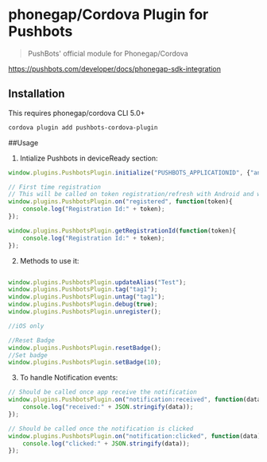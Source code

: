 # phonegap/Cordova Plugin for Pushbots

> PushBots' official module for Phonegap/Cordova

https://pushbots.com/developer/docs/phonegap-sdk-integration

## Installation

This requires phonegap/cordova CLI 5.0+

```bash
cordova plugin add pushbots-cordova-plugin
```

##Usage

1. Intialize Pushbots in deviceReady section:
```javascript
window.plugins.PushbotsPlugin.initialize("PUSHBOTS_APPLICATIONID", {"android":{"sender_id":"SENDER_ID"}});

// First time registration
// This will be called on token registration/refresh with Android and with every runtime with iOS
window.plugins.PushbotsPlugin.on("registered", function(token){
	console.log("Registration Id:" + token);
});

window.plugins.PushbotsPlugin.getRegistrationId(function(token){
	console.log("Registration Id:" + token);
});
```


2. Methods to use it:
```javascript

window.plugins.PushbotsPlugin.updateAlias("Test");
window.plugins.PushbotsPlugin.tag("tag1");
window.plugins.PushbotsPlugin.untag("tag1");
window.plugins.PushbotsPlugin.debug(true);
window.plugins.PushbotsPlugin.unregister();

//iOS only

//Reset Badge
window.plugins.PushbotsPlugin.resetBadge();
//Set badge
window.plugins.PushbotsPlugin.setBadge(10);
 ```
 
 
 3. To handle Notification events:

```javascript
// Should be called once app receive the notification
window.plugins.PushbotsPlugin.on("notification:received", function(data){
	console.log("received:" + JSON.stringify(data));
});

// Should be called once the notification is clicked
window.plugins.PushbotsPlugin.on("notification:clicked", function(data){
	console.log("clicked:" + JSON.stringify(data));
});
 ```